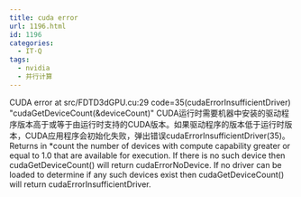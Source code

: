 ```yaml
---
title: cuda error
url: 1196.html
id: 1196
categories:
  - IT·Q
tags:
  - nvidia
  - 并行计算
---
```


CUDA error at src/FDTD3dGPU.cu:29 code=35(cudaErrorInsufficientDriver) "cudaGetDeviceCount(&deviceCount)" CUDA运行时需要机器中安装的驱动程序版本高于或等于由运行时支持的CUDA版本。如果驱动程序的版本低于运行时版本，CUDA应用程序会初始化失败，弹出错误cudaErrorInsufficientDriver(35)。 Returns in *count the number of devices with compute capability greater or equal to 1.0 that are available for execution. If there is no such device then cudaGetDeviceCount() will return cudaErrorNoDevice. If no driver can be loaded to determine if any such devices exist then cudaGetDeviceCount() will return cudaErrorInsufficientDriver.